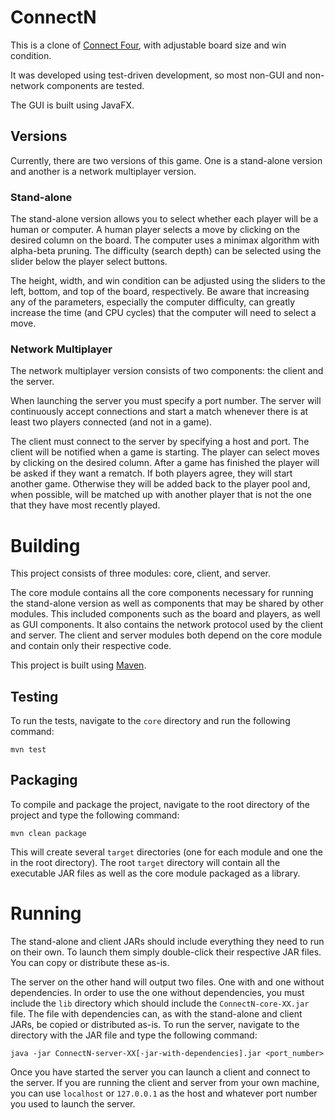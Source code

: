 # ConnectN
This is a clone of [Connect Four](http://en.wikipedia.org/wiki/Connect_Four), with adjustable board size and win condition.

It was developed using test-driven development, so most non-GUI and non-network components are tested.

The GUI is built using JavaFX.

## Versions
Currently, there are two versions of this game. One is a stand-alone version and another is a network multiplayer version.

### Stand-alone
The stand-alone version allows you to select whether each player will be a human or computer. A human player selects a move by clicking on the desired column on the board. The computer uses a minimax algorithm with alpha-beta pruning. The difficulty (search depth) can be selected using the slider below the player select buttons.

The height, width, and win condition can be adjusted using the sliders to the left, bottom, and top of the board, respectively. Be aware that increasing any of the parameters, especially the computer difficulty, can greatly increase the time (and CPU cycles) that the computer will need to select a move.

### Network Multiplayer
The network multiplayer version consists of two components: the client and the server.

When launching the server you must specify a port number. The server will continuously accept connections and start a match whenever there is at least two players connected (and not in a game).

The client must connect to the server by specifying a host and port. The client will be notified when a game is starting. The player can select moves by clicking on the desired column. After a game has finished the player will be asked if they want a rematch. If both players agree, they will start another game. Otherwise they will be added back to the player pool and, when possible, will be matched up with another player that is not the one that they have most recently played.

# Building
This project consists of three modules: core, client, and server.

The core module contains all the core components necessary for running the stand-alone version as well as components that may be shared by other modules. This included components such as the board and players, as well as GUI components. It also contains the network protocol used by the client and server.
The client and server modules both depend on the core module and contain only their respective code.

This project is built using [Maven](http://maven.apache.org/).

## Testing
To run the tests, navigate to the `core` directory and run the following command:
```
mvn test
```

## Packaging
To compile and package the project, navigate to the root directory of the project and type the following command:
```
mvn clean package
```

This will create several `target` directories (one for each module and one the in the root directory). The root `target` directory will contain all the executable JAR files as well as the core module packaged as a library.

# Running
The stand-alone and client JARs should include everything they need to run on their own. To launch them simply double-click their respective JAR files. You can copy or distribute these as-is.

The server on the other hand will output two files. One with and one without dependencies. In order to use the one without dependencies, you must include the `lib` directory which should include the `ConnectN-core-XX.jar` file. The file with dependencies can, as with the stand-alone and client JARs, be copied or distributed as-is.
To run the server, navigate to the directory with the JAR file and type the following command:
```
java -jar ConnectN-server-XX[-jar-with-dependencies].jar <port_number>
```

Once you have started the server you can launch a client and connect to the server. If you are running the client and server from your own machine, you can use `localhost` or `127.0.0.1` as the host and whatever port number you used to launch the server.
